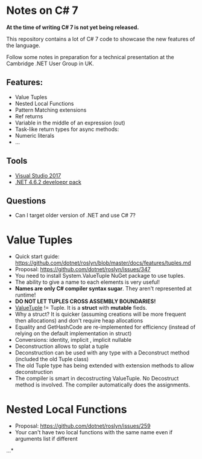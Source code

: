 # Notes on C# 7

**At the time of writing C# 7 is not yet being released.**

This repository contains a lot of C# 7 code to showcase the new features of the language.

Follow some notes in preparation for a technical presentation at the Cambridge .NET User Group in UK.

## Features: 

 * Value Tuples
 * Nested Local Functions
 * Pattern Matching extensions
 * Ref returns
 * Variable in the middle of an expression (out)
 * Task-like return types for async methods: 
 * Numeric literals
 * ...

## Tools

 * [Visual Studio 2017](https://www.visualstudio.com/vs/visual-studio-2017-rc/)
 * [.NET 4.6.2 develoepr pack](https://www.microsoft.com/en-us/download/confirmation.aspx?id=53321)

## Questions

 * Can I target older version of .NET and use C# 7?

# Value Tuples

 * Quick start guide: https://github.com/dotnet/roslyn/blob/master/docs/features/tuples.md
 * Proposal: https://github.com/dotnet/roslyn/issues/347
 * You need to install System.ValueTuple NuGet package to use tuples.
 * The ability to give a name to each elements is very useful!
 * **Names are only C# compiler syntax sugar**. They aren't represented at runtime!
 * **DO NOT LET TUPLES CROSS ASSEMBLY BOUNDARIES!**
 * [ValueTuple](https://github.com/dotnet/corefx/blob/master/src/System.ValueTuple/src/System/ValueTuple/ValueTuple.cs) != Tuple. It is a **struct** with **mutable** fieds. 
 * Why a struct? It is quicker (assuming creations will be more frequent then allocations) and don't require heap allocations
 * Equality and GetHashCode are re-implemented for efficiency (instead of relying on the default implementation in struct)
 * Conversions: identity, implicit , implicit nullable
 * Deconstruction allows to splat a tuple
 * Deconstruction can be used with any type with a Deconstruct method (included the old Tuple class)
 * The old Tuple type has being extended with extension methods to allow deconstruction
 * The compiler is smart in decostructing ValueTuple. No Decostruct method is involved. The compiler automatically does the assignments.

# Nested Local Functions
 * Proposal: https://github.com/dotnet/roslyn/issues/259
 * Your can't have two local functions with the same name even if arguments list if different

...*